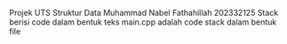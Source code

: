 Projek UTS Struktur Data
Muhammad Nabel Fathahillah 202332125
Stack berisi code dalam bentuk teks
main.cpp adalah code stack dalam bentuk file
